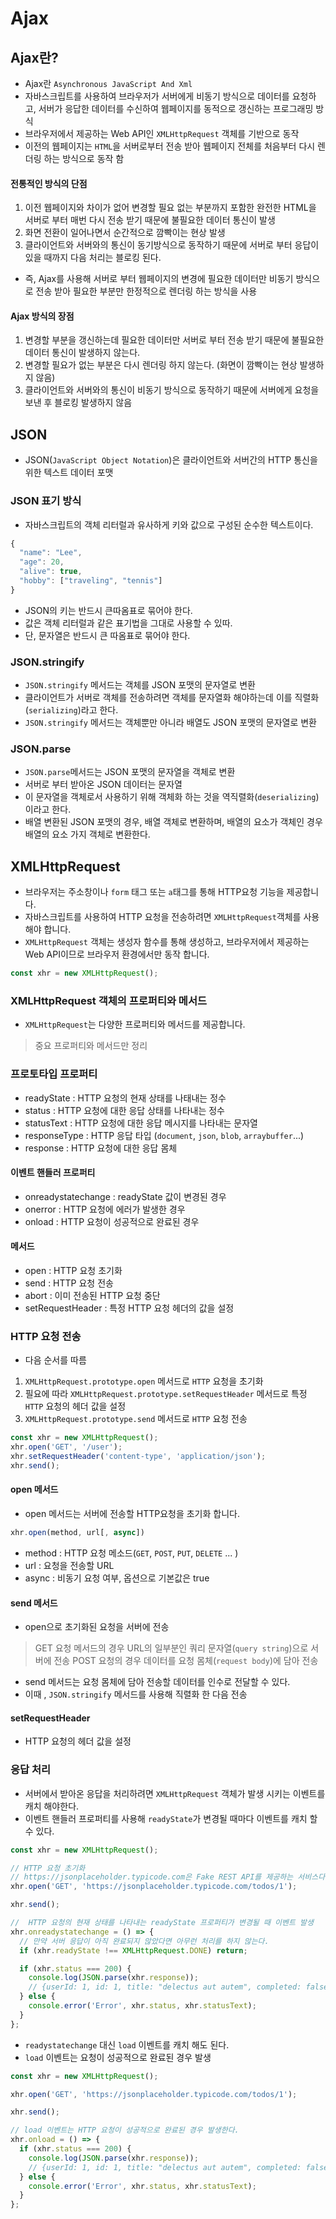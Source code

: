 ﻿# Ajax
## Ajax란?

- Ajax란 `Asynchronous JavaScript And Xml` 
- 자바스크립트를 사용하여 브라우저가 서버에게 비동기 방식으로 데이터를 요청하고, 서버가 응답한 데이터를 수신하여 웹페이지를 동적으로 갱신하는 프로그래밍 방식
- 브라우저에서 제공하는 Web API인 `XMLHttpRequest` 객체를 기반으로 동작
- 이전의 웹페이지는 `HTML`을 서버로부터 전송 받아 웹페이지 전체를 처음부터 다시 렌더링 하는 방식으로 동작 함

#### 전통적인 방식의 단점
1. 이전 웹페이지와 차이가 없어 변경할 필요 없는 부분까지 포함한 완전한 HTML을 서버로 부터 매번 다시 전송 받기 때문에 불필요한 데이터 통신이 발생
2. 화면 전환이 일어나면서 순간적으로 깜빡이는 현상 발생
3. 클라이언트와 서버와의 통신이 동기방식으로 동작하기 때문에 서버로 부터 응답이 있을 때까지 다음 처리는 블로킹 된다.

- 즉, Ajax를 사용해 서버로 부터 웹페이지의 변경에 필요한 데이터만 비동기 방식으로 전송 받아 필요한 부분만 한정적으로 렌더링 하는 방식을 사용

#### Ajax 방식의 장점
1. 변경할 부분을 갱신하는데 필요한 데이터만 서버로 부터 전송 받기 때문에 불필요한 데이터 통신이 발생하지 않는다.
2.  변경할 필요가 없는 부분은 다시 렌더링 하지 않는다. (화면이 깜빡이는 현상 발생하지 않음)
3. 클라이언트와 서버와의 통신이 비동기 방식으로 동작하기 때문에 서버에게 요청을 보낸 후 블로킹 발생하지 않음

## JSON
- JSON(`JavaScript Object Notation`)은 클라이언트와 서버간의 HTTP 통신을 위한 텍스트 데이터 포맷

###  JSON 표기 방식
- 자바스크립트의 객체 리터럴과 유사하게 키와 값으로 구성된 순수한 텍스트이다.

```js
{
  "name": "Lee",
  "age": 20,
  "alive": true,
  "hobby": ["traveling", "tennis"]
}
```

- JSON의 키는 반드시 큰따옴표로 묶어야 한다. 
- 값은 객체 리터럴과 같은  표기법을 그대로 사용할 수 있따.
- 단, 문자열은 반드시 큰 따옴표로 묶어야 한다.

### JSON.stringify
- `JSON.stringify` 메서드는 객체를 JSON 포맷의 문자열로 변환
- 클라이언트가 서버로 객체를 전송하려면 객체를 문자열화 해야하는데 이를 직렬화(`serializing`)라고 한다.
- `JSON.stringify` 메서드는 객체뿐만 아니라 배열도 JSON 포맷의 문자열로 변환

### JSON.parse
- `JSON.parse`메서드는 JSON 포맷의 문자열을 객체로 변환
- 서버로 부터 받아온 JSON 데이터는 문자열
- 이 문자열을 객체로서 사용하기 위해 객체화 하는 것을 역직렬화(`deserializing`) 이라고 한다.
- 배열 변환된 JSON 포맷의 경우, 배열 객체로 변환하며, 배열의 요소가 객체인 경우 배열의 요소 가지 객체로 변환한다.

## XMLHttpRequest
- 브라우저는 주소창이나 `form` 태그 또는 `a`태그를 통해 HTTP요청 기능을 제공합니다.
- 자바스크립트를 사용하여 HTTP 요청을 전송하려면 `XMLHttpRequest`객체를 사용해야 합니다.
- `XMLHttpRequest` 객체는 생성자 함수를 통해 생성하고, 브라우저에서 제공하는 Web API이므로 브라우저 환경에서만 동작 합니다. 

```js
const xhr = new XMLHttpRequest();
```

### XMLHttpRequest 객체의 프로퍼티와 메서드
- `XMLHttpRequest`는 다양한 프로퍼티와 메서드를 제공합니다.
> 중요 프로퍼티와 메서드만 정리

### 프로토타입 프로퍼티
- readyState : HTTP 요청의 현재 상태를 나태내는 정수
- status : HTTP 요청에 대한 응답 상태를 나타내는 정수
- statusText : HTTP 요청에 대한 응답 메시지를 나타내는 문자열
- responseType :  HTTP 응답 타입 (`document`, `json`, `blob`, `arraybuffer`...)
- response : HTTP 요청에 대한 응답 몸체

#### 이벤트 핸들러 프로퍼티
- onreadystatechange : readyState 값이 변경된 경우
- onerror : HTTP 요청에 에러가 발생한 경우
- onload : HTTP 요청이 성공적으로 완료된 경우

#### 메서드
- open : HTTP 요청 초기화
- send : HTTP  요청 전송
- abort : 이미 전송된 HTTP 요청 중단
- setRequestHeader : 특정 HTTP 요청 헤더의 값을 설정


### HTTP 요청 전송
- 다음 순서를 따름
1.  `XMLHttpRequest.prototype.open`  메서드로  `HTTP`  요청을 초기화
2.  필요에 따라  `XMLHttpRequest.prototype.setRequestHeader`  메서드로 특정  `HTTP`  요청의 헤더 값을 설정
3.  `XMLHttpRequest.prototype.send`  메서드로  `HTTP`  요청 전송

```js
const xhr = new XMLHttpRequest();
xhr.open('GET', '/user');
xhr.setRequestHeader('content-type', 'application/json');
xhr.send();
```

#### open 메서드
- open 메서드는 서버에 전송할 HTTP요청을 초기화 합니다.

```js
xhr.open(method, url[, async])
```

- method : HTTP 요청 메소드(`GET`, `POST`, `PUT`, `DELETE` ... )
- url : 요청을 전송할 URL
- async : 비동기 요청 여부, 옵션으로 기본값은 true

#### send 메서드
- open으로 초기화된 요청을 서버에 전송
> GET  요청 메서드의 경우 URL의 일부분인 쿼리 문자열(`query string`)으로 서버에 전송 
> POST 요청의 경우 데이터를 요청 몸체(`request body`)에 담아 전송

- send 메서드는 요청 몸체에 담아 전송할 데이터를 인수로 전달할 수 있다. 
- 이때 , `JSON.stringify` 메서드를 사용해 직렬화 한 다음 전송

#### setRequestHeader
- HTTP 요청의 헤더 값을 설정

### 응답 처리
- 서버에서 받아온 응답을 처리하려면 `XMLHttpRequest` 객체가 발생 시키는 이벤트를 캐치 해야한다. 
- 이벤트 핸들러 프로퍼티를 사용해 `readyState`가 변경될 때마다 이벤트를 캐치 할 수 있다.

```js
const xhr = new XMLHttpRequest();

// HTTP 요청 초기화
// https://jsonplaceholder.typicode.com은 Fake REST API를 제공하는 서비스다.
xhr.open('GET', 'https://jsonplaceholder.typicode.com/todos/1');

xhr.send();

//  HTTP 요청의 현재 상태를 나타내는 readyState 프로퍼티가 변경될 때 이벤트 발생
xhr.onreadystatechange = () => {
  // 만약 서버 응답이 아직 완료되지 않았다면 아무런 처리를 하지 않는다.
  if (xhr.readyState !== XMLHttpRequest.DONE) return;

  if (xhr.status === 200) {
    console.log(JSON.parse(xhr.response));
    // {userId: 1, id: 1, title: "delectus aut autem", completed: false}
  } else {
    console.error('Error', xhr.status, xhr.statusText);
  }
};
```

- `readystatechange` 대신 `load` 이벤트를 캐치 해도 된다.
- `load` 이벤트는 요청이 성공적으로 완료된 경우 발생

```js
const xhr = new XMLHttpRequest();

xhr.open('GET', 'https://jsonplaceholder.typicode.com/todos/1');

xhr.send();

// load 이벤트는 HTTP 요청이 성공적으로 완료된 경우 발생한다.
xhr.onload = () => {
  if (xhr.status === 200) {
    console.log(JSON.parse(xhr.response));
    // {userId: 1, id: 1, title: "delectus aut autem", completed: false}
  } else {
    console.error('Error', xhr.status, xhr.statusText);
  }
};
```
